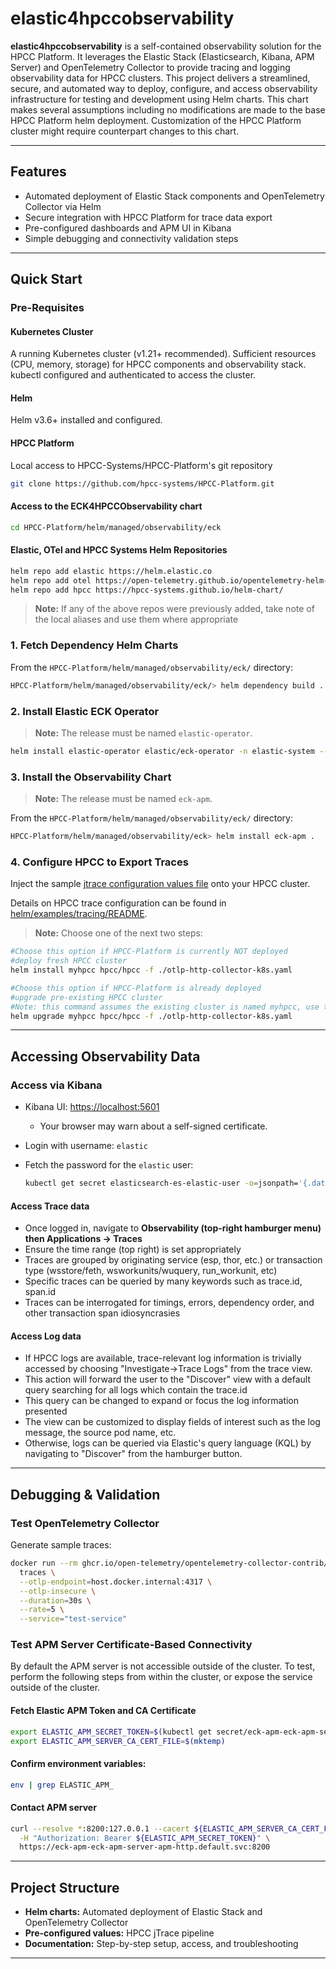 # elastic4hpccobservability

**elastic4hpccobservability** is a self-contained observability solution for the HPCC Platform. It leverages the Elastic Stack (Elasticsearch, Kibana, APM Server) and OpenTelemetry Collector to provide tracing and logging observability data for HPCC clusters. This project delivers a streamlined, secure, and automated way to deploy, configure, and access observability infrastructure for testing and development using Helm charts. This chart makes several assumptions including no modifications are made to the base HPCC Platform helm deployment. Customization of the HPCC Platform cluster might require counterpart changes to this chart.

---

## Features

- Automated deployment of Elastic Stack components and OpenTelemetry Collector via Helm
- Secure integration with HPCC Platform for trace data export
- Pre-configured dashboards and APM UI in Kibana
- Simple debugging and connectivity validation steps

---

## Quick Start

### Pre-Requisites

#### Kubernetes Cluster

A running Kubernetes cluster (v1.21+ recommended).
Sufficient resources (CPU, memory, storage) for HPCC components and observability stack.
kubectl configured and authenticated to access the cluster.

#### Helm

Helm v3.6+ installed and configured.

#### HPCC Platform

Local access to HPCC-Systems/HPCC-Platform's git repository

```sh
git clone https://github.com/hpcc-systems/HPCC-Platform.git
```

#### Access to the ECK4HPCCObservability chart

```sh
cd HPCC-Platform/helm/managed/observability/eck
```

#### Elastic, OTel and HPCC Systems Helm Repositories

```sh
helm repo add elastic https://helm.elastic.co
helm repo add otel https://open-telemetry.github.io/opentelemetry-helm-charts
helm repo add hpcc https://hpcc-systems.github.io/helm-chart/
```

> **Note:** If any of the above repos were previously added, take note of the local aliases and use them where appropriate

### 1. Fetch Dependency Helm Charts

From the `HPCC-Platform/helm/managed/observability/eck/` directory:

```sh
HPCC-Platform/helm/managed/observability/eck/> helm dependency build .
```

### 2. Install Elastic ECK Operator

> **Note:** The release must be named `elastic-operator`.

```sh
helm install elastic-operator elastic/eck-operator -n elastic-system --create-namespace
```

### 3. Install the Observability Chart

> **Note:** The release must be named `eck-apm`.


From the `HPCC-Platform/helm/managed/observability/eck/` directory:

```sh
HPCC-Platform/helm/managed/observability/eck> helm install eck-apm .
```

### 4. Configure HPCC to Export Traces

Inject the sample [jtrace configuration values file](https://github.com/hpcc-systems/HPCC-Platform/blob/master/helm/managed/observability/eck/otlp-http-collector-k8s.yaml) onto your HPCC cluster.

Details on HPCC trace configuration can be found in [helm/examples/tracing/README](https://github.com/hpcc-systems/HPCC-Platform/blob/master/helm/examples/tracing/README.md).

> **Note:** Choose one of the next two steps:

```sh
#Choose this option if HPCC-Platform is currently NOT deployed
#deploy fresh HPCC cluster
helm install myhpcc hpcc/hpcc -f ./otlp-http-collector-k8s.yaml
```

```sh
#Choose this option if HPCC-Platform is already deployed
#upgrade pre-existing HPCC cluster
#Note: this command assumes the existing cluster is named myhpcc, use the actual cluster name
helm upgrade myhpcc hpcc/hpcc -f ./otlp-http-collector-k8s.yaml
```

---

## Accessing Observability Data

### Access via Kibana

- Kibana UI: [https://localhost:5601](https://localhost:5601)
    - Your browser may warn about a self-signed certificate.
- Login with username: `elastic`
- Fetch the password for the `elastic` user:

    ```sh
    kubectl get secret elasticsearch-es-elastic-user -o=jsonpath='{.data.elastic}' | base64 --decode; echo
    ```

#### Access Trace data

- Once logged in, navigate to **Observability (top-right hamburger menu) then Applications → Traces**
- Ensure the time range (top right) is set appropriately
- Traces are grouped by originating service (esp, thor, etc.) or transaction type (wsstore/feth, wsworkunits/wuquery, run_workunit, etc)
- Specific traces can be queried by many keywords such as trace.id, span.id
- Traces can be interrogated for timings, errors, dependency order, and other transaction span idiosyncrasies

#### Access Log data

- If HPCC logs are available, trace-relevant log information is trivially accessed by choosing "Investigate->Trace Logs" from the trace view.
- This action will forward the user to the "Discover" view with a default query searching for all logs which contain the trace.id
- This query can be changed to expand or focus the log information presented
- The view can be customized to display fields of interest such as the log message, the source pod name, etc.
- Otherwise, logs can be queried via Elastic's query language (KQL) by navigating to "Discover" from the hamburger button.
---

## Debugging & Validation

### Test OpenTelemetry Collector

Generate sample traces:

```sh
docker run --rm ghcr.io/open-telemetry/opentelemetry-collector-contrib/telemetrygen:latest \
  traces \
  --otlp-endpoint=host.docker.internal:4317 \
  --otlp-insecure \
  --duration=30s \
  --rate=5 \
  --service="test-service"
```

### Test APM Server Certificate-Based Connectivity

By default the APM server is not accessible outside of the cluster. To test, perform the following steps from within the cluster, or expose the service outside of the cluster.

#### Fetch Elastic APM Token and CA Certificate

```sh
export ELASTIC_APM_SECRET_TOKEN=$(kubectl get secret/eck-apm-eck-apm-server-apm-token --template '{{index .data "secret-token"}}' | base64 -d)
export ELASTIC_APM_SERVER_CA_CERT_FILE=$(mktemp)
```

#### Confirm environment variables:

```sh
env | grep ELASTIC_APM_
```

#### Contact APM server

```sh
curl --resolve *:8200:127.0.0.1 --cacert ${ELASTIC_APM_SERVER_CA_CERT_FILE} \
  -H "Authorization: Bearer ${ELASTIC_APM_SECRET_TOKEN}" \
  https://eck-apm-eck-apm-server-apm-http.default.svc:8200
```

---

## Project Structure

- **Helm charts:** Automated deployment of Elastic Stack and OpenTelemetry Collector
- **Pre-configured values:** HPCC jTrace pipeline
- **Documentation:** Step-by-step setup, access, and troubleshooting

---
